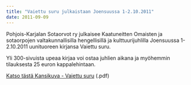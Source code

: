 ```yaml
---
title: "Vaiettu suru julkaistaan Joensuussa 1-2.10.2011"
date: 2011-09-09
---
```


Pohjois-Karjalan Sotaorvot ry julkaisee Kaatuneitten Omaisten ja sotaorpojen valtakunnallisilla hengellisillä ja kulttuurijuhlilla Joensuussa 1-2.10.2011 uunituoreen kirjansa Vaiettu suru.

Yli 300-sivuista upeaa kirjaa voi ostaa juhlien aikana ja myöhemmin tilauksesta 25 euron kappalehintaan.

[Katso tästä Kansikuva - Vaiettu suru](http://p-ksotaorvot.fi/wp-content/uploads/2011/09/Kansikuva-kopio-kopio.pdf) (.pdf)
